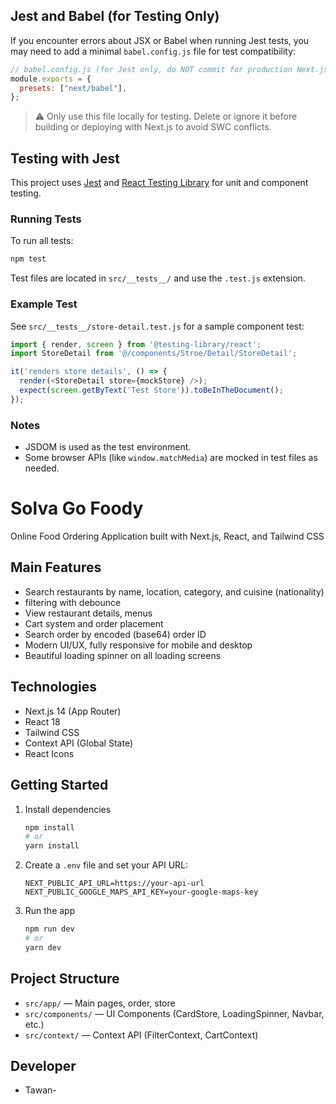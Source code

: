 ## Jest and Babel (for Testing Only)

If you encounter errors about JSX or Babel when running Jest tests, you may need to add a minimal `babel.config.js` file for test compatibility:

```js
// babel.config.js (for Jest only, do NOT commit for production Next.js build)
module.exports = {
  presets: ["next/babel"],
};
```

> ⚠️ Only use this file locally for testing. Delete or ignore it before building or deploying with Next.js to avoid SWC conflicts.
## Testing with Jest

This project uses [Jest](https://jestjs.io/) and [React Testing Library](https://testing-library.com/docs/react-testing-library/intro/) for unit and component testing.

### Running Tests

To run all tests:

```bash
npm test
```

Test files are located in `src/__tests__/` and use the `.test.js` extension.

### Example Test

See `src/__tests__/store-detail.test.js` for a sample component test:

```js
import { render, screen } from '@testing-library/react';
import StoreDetail from '@/components/Stroe/Detail/StoreDetail';

it('renders store details', () => {
  render(<StoreDetail store={mockStore} />);
  expect(screen.getByText('Test Store')).toBeInTheDocument();
});
```

### Notes
- JSDOM is used as the test environment.
- Some browser APIs (like `window.matchMedia`) are mocked in test files as needed.
# Solva Go Foody

Online Food Ordering Application built with Next.js, React, and Tailwind CSS

## Main Features
- Search restaurants by name, location, category, and cuisine (nationality)
- filtering with debounce
- View restaurant details, menus
- Cart system and order placement
- Search order by encoded (base64) order ID
- Modern UI/UX, fully responsive for mobile and desktop
- Beautiful loading spinner on all loading screens

## Technologies
- Next.js 14 (App Router)
- React 18
- Tailwind CSS
- Context API (Global State)
- React Icons

## Getting Started
1. Install dependencies
   ```bash
   npm install
   # or
   yarn install
   ```
2. Create a `.env` file and set your API URL:
   ```env
   NEXT_PUBLIC_API_URL=https://your-api-url
   NEXT_PUBLIC_GOOGLE_MAPS_API_KEY=your-google-maps-key
   ```
3. Run the app
   ```bash
   npm run dev
   # or
   yarn dev
   ```

## Project Structure
- `src/app/` — Main pages, order, store
- `src/components/` — UI Components (CardStore, LoadingSpinner, Navbar, etc.)
- `src/context/` — Context API (FilterContext, CartContext)

## Developer
- Tawan-
